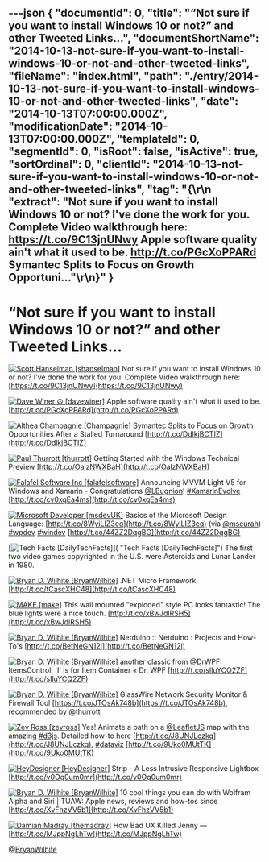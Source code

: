 ---json
{
  "documentId": 0,
  "title": "“Not sure if you want to install Windows 10 or not?” and other Tweeted Links…",
  "documentShortName": "2014-10-13-not-sure-if-you-want-to-install-windows-10-or-not-and-other-tweeted-links",
  "fileName": "index.html",
  "path": "./entry/2014-10-13-not-sure-if-you-want-to-install-windows-10-or-not-and-other-tweeted-links",
  "date": "2014-10-13T07:00:00.000Z",
  "modificationDate": "2014-10-13T07:00:00.000Z",
  "templateId": 0,
  "segmentId": 0,
  "isRoot": false,
  "isActive": true,
  "sortOrdinal": 0,
  "clientId": "2014-10-13-not-sure-if-you-want-to-install-windows-10-or-not-and-other-tweeted-links",
  "tag": "{\r\n  \"extract\": \"Not sure if you want to install Windows 10 or not? I've done the work for you. Complete Video walkthrough here: https://t.co/9C13jnUNwy  Apple software quality ain't what it used to be. http://t.co/PGcXoPPARd  Symantec Splits to Focus on Growth Opportuni...\"\r\n}"
}
---

# “Not sure if you want to install Windows 10 or not?” and other Tweeted Links…

[<img alt="Scott Hanselman [shanselman]" src="https://songhay.blob.core.windows.net/shared-social-twitter/shanselman.jpeg">](http://t.co/YA3jkLZNsD "Scott Hanselman [shanselman]") <span>Not sure if you want to install Windows 10 or not? I've done the work for you. Complete Video walkthrough here: [https://t.co/9C13jnUNwy](https://t.co/9C13jnUNwy)</span>

[<img alt="Dave Winer ☮ [davewiner]" src="https://songhay.blob.core.windows.net/shared-social-twitter/davewiner.jpeg">](http://t.co/fuxogiHMsn "Dave Winer ☮ [davewiner]") <span>Apple software quality ain't what it used to be. [http://t.co/PGcXoPPARd](http://t.co/PGcXoPPARd)</span>

[<img alt="Althea Champagnie [Champagnie]" src="https://songhay.blob.core.windows.net/shared-social-twitter/Champagnie.jpeg">](http://t.co/gz6AV5nqvS "Althea Champagnie [Champagnie]") <span>Symantec Splits to Focus on Growth Opportunities After a Stalled Turnaround [http://t.co/DdlkjBCTIZ](http://t.co/DdlkjBCTIZ)</span>

[<img alt="Paul Thurrott [thurrott]" src="https://songhay.blob.core.windows.net/shared-social-twitter/thurrott.jpeg">](http://t.co/AlP0Nkiamu "Paul Thurrott [thurrott]") <span>Getting Started with the Windows Technical Preview [http://t.co/OalzNWXBaH](http://t.co/OalzNWXBaH)</span>

[<img alt="Falafel Software Inc [falafelsoftware]" src="https://songhay.blob.core.windows.net/shared-social-twitter/falafelsoftware.png">](http://t.co/8g4LVmTHHT "Falafel Software Inc [falafelsoftware]") <span>Announcing MVVM Light V5 for Windows and Xamarin - Congratulations [@LBugnion](http://twitter.com/LBugnion)! [#XamarinEvolve](http://search.twitter.com/search?q=%23XamarinEvolve) [http://t.co/cv0xqEa4ms](http://t.co/cv0xqEa4ms)</span>

[<img alt="Microsoft Developer [msdevUK]" src="https://songhay.blob.core.windows.net/shared-social-twitter/msdevUK.jpeg">](http://t.co/FvuEW1UvbT "Microsoft Developer [msdevUK]") <span>Basics of the Microsoft Design Language: [http://t.co/8WyiLIZ3eq](http://t.co/8WyiLIZ3eq) (via [@mscurah](http://twitter.com/mscurah)) [#wpdev](http://search.twitter.com/search?q=%23wpdev) [#windev](http://search.twitter.com/search?q=%23windev) [http://t.co/44ZZ2DqgBG](http://t.co/44ZZ2DqgBG)</span>

[<img alt="Tech Facts [DailyTechFacts]" src="https://songhay.blob.core.windows.net/shared-social-twitter/DailyTechFacts.jpeg">]( "Tech Facts [DailyTechFacts]") <span>The first two video games copyrighted in the U.S. were Asteroids and Lunar Lander in 1980.</span>

[<img alt="Bryan D. Wilhite [BryanWilhite]" src="https://songhay.blob.core.windows.net/shared-social-twitter/BryanWilhite.jpeg">](http://t.co/UNdqV0Z1zz "Bryan D. Wilhite [BryanWilhite]") <span>.NET Micro Framework [http://t.co/tCascXHC48](http://t.co/tCascXHC48)</span>

[<img alt="MAKE [make]" src="https://songhay.blob.core.windows.net/shared-social-twitter/make.png">](http://t.co/XBHU0l5Asx "MAKE [make]") <span>This wall mounted "exploded" style PC looks fantastic! The blue lights were a nice touch. [http://t.co/xBwJdlRSH5](http://t.co/xBwJdlRSH5)</span>

[<img alt="Bryan D. Wilhite [BryanWilhite]" src="https://songhay.blob.core.windows.net/shared-social-twitter/BryanWilhite.jpeg">](http://t.co/UNdqV0Z1zz "Bryan D. Wilhite [BryanWilhite]") <span>Netduino :: Netduino : Projects and How-To's [http://t.co/BetNeGN12l](http://t.co/BetNeGN12l)</span>

[<img alt="Bryan D. Wilhite [BryanWilhite]" src="https://songhay.blob.core.windows.net/shared-social-twitter/BryanWilhite.jpeg">](http://t.co/UNdqV0Z1zz "Bryan D. Wilhite [BryanWilhite]") <span>another classic from [@DrWPF](http://twitter.com/DrWPF): ItemsControl: 'I' is for Item Container « Dr. WPF [http://t.co/sIluYCQ2ZF](http://t.co/sIluYCQ2ZF)</span>

[<img alt="Bryan D. Wilhite [BryanWilhite]" src="https://songhay.blob.core.windows.net/shared-social-twitter/BryanWilhite.jpeg">](http://t.co/UNdqV0Z1zz "Bryan D. Wilhite [BryanWilhite]") <span>GlassWire Network Security Monitor &amp; Firewall Tool [https://t.co/JTOsAk748b](https://t.co/JTOsAk748b), recommended by [@thurrott](http://twitter.com/thurrott)</span>

[<img alt="Zev Ross [zevross]" src="https://songhay.blob.core.windows.net/shared-social-twitter/zevross.png">](http://t.co/y6XrPWPbEU "Zev Ross [zevross]") <span>Yes! Animate a path on a [@LeafletJS](http://twitter.com/LeafletJS) map with the amazing [#d3js](http://search.twitter.com/search?q=%23d3js). Detailed how-to here [http://t.co/J8UNJLczkq](http://t.co/J8UNJLczkq), [#dataviz](http://search.twitter.com/search?q=%23dataviz) [http://t.co/9Uko0MUtTK](http://t.co/9Uko0MUtTK)</span>

[<img alt="HeyDesigner [HeyDesigner]" src="https://songhay.blob.core.windows.net/shared-social-twitter/HeyDesigner.png">](http://t.co/rjy6TjSlLM "HeyDesigner [HeyDesigner]") <span>Strip - A Less Intrusive Responsive Lightbox [http://t.co/v0Og0um0mr](http://t.co/v0Og0um0mr)</span>

[<img alt="Bryan D. Wilhite [BryanWilhite]" src="https://songhay.blob.core.windows.net/shared-social-twitter/BryanWilhite.jpeg">](http://t.co/UNdqV0Z1zz "Bryan D. Wilhite [BryanWilhite]") <span>10 cool things you can do with Wolfram Alpha and Siri | TUAW: Apple news, reviews and how-tos since [http://t.co/XvFhzVV5b1](http://t.co/XvFhzVV5b1)</span>

[<img alt="Damian Madray [themadray]" src="https://songhay.blob.core.windows.net/shared-social-twitter/themadray.jpg">](http://t.co/lLnG7nNAM8 "Damian Madray [themadray]") <span>How Bad UX Killed Jenny — [http://t.co/MJppNgLhTw](http://t.co/MJppNgLhTw)</span>

@[BryanWilhite](https://twitter.com/BryanWilhite)
